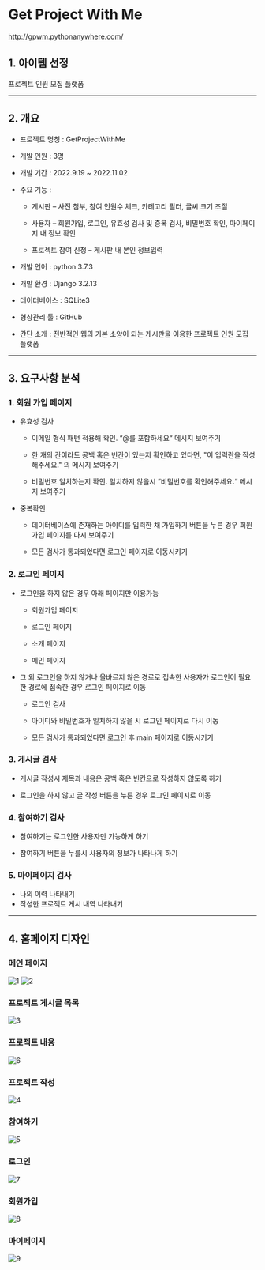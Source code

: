 # Get Project With Me

http://gpwm.pythonanywhere.com/



## 1. 아이템 선정 

프로젝트 인원 모집 플랫폼

----------------------- 

## 2. 개요 

+ 프로젝트 명칭 : GetProjectWithMe

+ 개발 인원 : 3명 

+ 개발 기간 : 2022.9.19 ~ 2022.11.02 

+ 주요 기능 : 

  + 게시판 – 사진 첨부, 참여 인원수 체크, 카테고리 필터, 글씨 크기 조절

  + 사용자 – 회원가입, 로그인, 유효성 검사 및 중복 검사, 비밀번호 확인, 마이페이지 내 정보 확인

  + 프로젝트 참여 신청 – 게시판 내 본인 정보입력 

+ 개발 언어 : python 3.7.3 

+ 개발 환경 : Django 3.2.13

+ 데이터베이스 : SQLite3 

+ 형상관리 툴 : GitHub 

+ 간단 소개 : 전반적인 웹의 기본 소양이 되는 게시판을 이용한 프로젝트 인원 모집 플랫폼

-----------------------

## 3. 요구사항 분석 

### 1. 회원 가입 페이지 

+ 유효성 검사 

  + 이메일 형식 패턴 적용해 확인. “@를 포함하세요“ 메시지 보여주기

  + 한 개의 칸이라도 공백 혹은 빈칸이 있는지 확인하고 있다면, "이 입력란을 작성해주세요." 의 메시지 보여주기 

  + 비밀번호 일치하는지 확인. 일치하지 않을시 ”비밀번호를 확인해주세요.“ 메시지 보여주기
 
+ 중복확인 

  + 데이터베이스에 존재하는 아이디를 입력한 채 가입하기 버튼을 누른 경우 회원가입 페이지를 다시 보여주기

  + 모든 검사가 통과되었다면 로그인 페이지로 이동시키기 

### 2. 로그인 페이지 

+ 로그인을 하지 않은 경우 아래 페이지만 이용가능 

  + 회원가입 페이지 

  + 로그인 페이지 

  + 소개 페이지 

  + 메인 페이지 

+ 그 외 로그인을 하지 않거나 올바르지 않은 경로로 접속한 사용자가 로그인이 필요한 경로에 접속한 경우 로그인 페이지로 이동 

  + 로그인 검사 

  + 아이디와 비밀번호가 일치하지 않을 시 로그인 페이지로 다시 이동

  + 모든 검사가 통과되었다면 로그인 후 main 페이지로 이동시키기 


### 3. 게시글 검사 

+ 게시글 작성시 제목과 내용은 공백 혹은 빈칸으로 작성하지 않도록 하기 

+ 로그인을 하지 않고 글 작성 버튼을 누른 경우 로그인 페이지로 이동 

### 4. 참여하기 검사 

+ 참여하기는 로그인한 사용자만 가능하게 하기 

+ 참여하기 버튼을 누를시 사용자의 정보가 나타나게 하기

### 5. 마이페이지 검사

+ 나의 이력 나타내기
+ 작성한 프로젝트 게시 내역 나타내기

----------------------

## 4. 홈페이지 디자인

### 메인 페이지
![1](https://user-images.githubusercontent.com/85046063/199395382-e0071ae5-9907-42f5-91e2-53a08dd56073.png)
![2](https://user-images.githubusercontent.com/85046063/199395417-3a9f88f9-80db-4983-9b84-a2b748468780.png)

### 프로젝트 게시글 목록
![3](https://user-images.githubusercontent.com/85046063/199395435-3a2984f7-2ecf-43f7-9ace-1063d679066b.png)

### 프로젝트 내용
![6](https://user-images.githubusercontent.com/85046063/199395460-98c73acb-5776-42cd-9e55-bc1331896d03.png)

### 프로젝트 작성
![4](https://user-images.githubusercontent.com/85046063/199395458-f6ce5f18-5933-44ea-9369-a2c8e3dd7b26.png)

### 참여하기
![5](https://user-images.githubusercontent.com/85046063/199395459-f92be6f1-50b4-457c-b480-9db36d911ad6.png)

### 로그인
![7](https://user-images.githubusercontent.com/85046063/199395463-3aa1e8ac-efe7-4ecd-ac83-f27047afa58a.png)

### 회원가입
![8](https://user-images.githubusercontent.com/85046063/199395466-04ae61b5-d61e-4f0c-8742-fe45bfe83a9e.png)

### 마이페이지
![9](https://user-images.githubusercontent.com/85046063/199395468-448cf1e8-40e8-4ce1-a017-7589bfe99a62.png)

